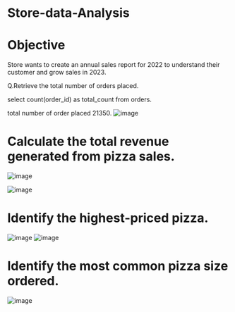 # Store-data-Analysis

# Objective 
Store wants to create an annual sales report for 2022 to understand their customer and grow sales in 2023.

Q.Retrieve the total number of orders placed.

select  count(order_id) as total_count from orders.

total number of order placed 21350.
![image](https://github.com/user-attachments/assets/3e31e9aa-9e04-47fc-886a-159d3154c6a2)

# Calculate the total revenue generated from pizza sales.

![image](https://github.com/user-attachments/assets/f6f8d7f6-a123-4e82-95e0-6f175f1dd7f2)

![image](https://github.com/user-attachments/assets/0f4ffed9-6423-493e-8f8d-2ff97236c217)

# Identify the highest-priced pizza.
![image](https://github.com/user-attachments/assets/03e46e3b-636c-4f3c-beb8-f94c50f88ae9)
![image](https://github.com/user-attachments/assets/0b6fa78c-2fbb-4497-a74e-4bb6a7abe628)

# Identify the most common pizza size ordered.
![image](https://github.com/user-attachments/assets/592a8add-3e44-4c32-ac2f-620834a29f4b)










